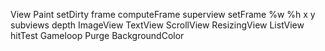 View
Paint
setDirty
frame
computeFrame
superview
setFrame
%w %h x y
subviews
depth
ImageView
TextView
ScrollView
ResizingView
ListView
hitTest
Gameloop
Purge
BackgroundColor
